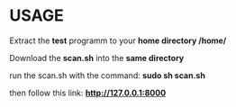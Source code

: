 # USAGE
Extract the **test** programm to your **home directory  /home/<username>** 

Download the **scan.sh** into the **same directory**

run  the scan.sh with the command: **sudo sh scan.sh**

then follow this link: **http://127.0.0.1:8000**
